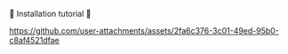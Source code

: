 🎥  Installation tutorial  🎥

https://github.com/user-attachments/assets/2fa6c376-3c01-49ed-95b0-c8af4521dfae

